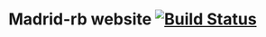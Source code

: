 # Madrid-rb website [![Build Status](https://travis-ci.org/madridrb/madridrb.org.svg?branch=green)](https://travis-ci.org/madridrb/madridrb.org)
